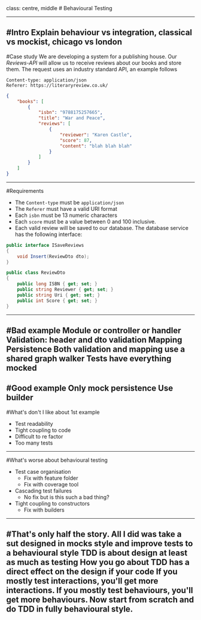 <text id="markdown">
class: centre, middle
# Behavioural Testing

---

#Intro
Explain behaviour vs integration, classical vs mockist, chicago vs london
---
#Case study
We are developing a system for a publishing house. Our *Reviews-API* will allow us to receive reviews about our books and store them.
The request uses an industry standard API, an example follows

```http
Content-type: application/json
Referer: https://literaryreview.co.uk/
```
```json
{
    "books": [
        {
            "isbn": "9788175257665",
            "title": "War and Peace",
            "reviews": [
                {
                    "reviewer": "Karen Castle",
                    "score": 87,
                    "content": "blah blah blah"
                }
            ]
        }
    ]
}
```
---
#Requirements
* The `Content-type` must be `application/json`
* The `Referer` must have a valid URI format
* Each `isbn` must be 13 numeric characters
* Each `score` must be a value between 0 and 100 inclusive.
* Each valid review will be saved to our database. The database service has the following interface:

```c#
public interface ISaveReviews
{
    void Insert(ReviewDto dto);
}

public class ReviewDto
{
    public long ISBN { get; set; }
    public string Reviewer { get; set; }
    public string Uri { get; set; }
    public int Score { get; set; }
}
```
---
#Bad example
Module or controller or handler
Validation: header and dto validation
Mapping
Persistence
Both validation and mapping use a shared graph walker
Tests have everything mocked
---
#Good example
Only mock persistence
Use builder
---
#What's don't I like about 1st example
* Test readability
* Tight coupling to code
* Difficult to re factor
* Too many tests
---
#What's worse about behavioural testing
* Test case organisation
    * Fix with feature folder
    * Fix with coverage tool
* Cascading test failures
    * No fix but is this such a bad thing?
* Tight coupling to constructors
    * Fix with builders
---
#That's only half the story.
All I did was take a sut designed in mocks style and improve tests to a behavioural style
TDD is about design at least as much as testing
How you go about TDD has a direct effect on the design if your code
If you mostly test interactions, you'll get more interactions.
If you mostly test behaviours, you'll get more behaviours.
Now start from scratch and do TDD in fully behavioural style.
---
</text>